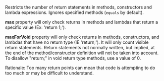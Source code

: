Restricts the number of return statements in methods, constructors and
lambda expressions. Ignores specified methods (`equals` by default).

**max** property will only check returns in methods and lambdas that
return a specific value (Ex: 'return 1;').

**maxForVoid** property will only check returns in methods,
constructors, and lambdas that have no return type (IE 'return;'). It
will only count visible return statements. Return statements not
normally written, but implied, at the end of the method/constructor
definition will not be taken into account. To disallow "return;" in void
return type methods, use a value of 0.

Rationale: Too many return points can mean that code is attempting to do
too much or may be difficult to understand.
